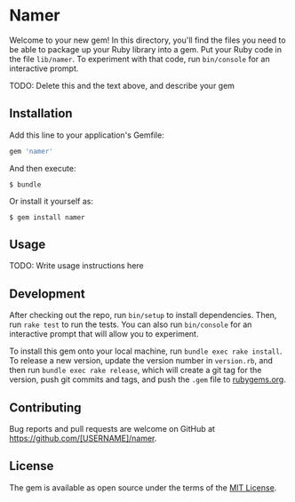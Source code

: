 # Namer

Welcome to your new gem! In this directory, you'll find the files you need to be able to package up your Ruby library into a gem. Put your Ruby code in the file `lib/namer`. To experiment with that code, run `bin/console` for an interactive prompt.

TODO: Delete this and the text above, and describe your gem

## Installation

Add this line to your application's Gemfile:

```ruby
gem 'namer'
```

And then execute:

    $ bundle

Or install it yourself as:

    $ gem install namer

## Usage

TODO: Write usage instructions here

## Development

After checking out the repo, run `bin/setup` to install dependencies. Then, run `rake test` to run the tests. You can also run `bin/console` for an interactive prompt that will allow you to experiment.

To install this gem onto your local machine, run `bundle exec rake install`. To release a new version, update the version number in `version.rb`, and then run `bundle exec rake release`, which will create a git tag for the version, push git commits and tags, and push the `.gem` file to [rubygems.org](https://rubygems.org).

## Contributing

Bug reports and pull requests are welcome on GitHub at https://github.com/[USERNAME]/namer.

## License

The gem is available as open source under the terms of the [MIT License](https://opensource.org/licenses/MIT).
